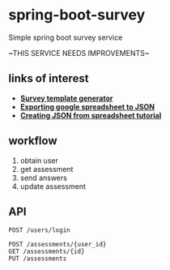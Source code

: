 # spring-boot-survey
Simple spring boot survey service

~THIS SERVICE NEEDS IMPROVEMENTS~

## links of interest
* [**Survey template generator**](https://docs.google.com/spreadsheets/d/1l1v_3iXLzMXF6hJg1Y8kD4F584059_5jh-gz6_-ETsw/edit?usp=sharing)
* [**Exporting google spreadsheet to JSON**](http://blog.pamelafox.org/2013/06/exporting-google-spreadsheet-as-json.html)
* [**Creating JSON from spreadsheet tutorial**](https://www.youtube.com/watch?v=uJDLT8nh2ps)

## workflow

1. obtain user
2. get assessment
3. send answers
4. update assessment

## API
```
POST /users/login

POST /assessments/{user_id}
GET /assessments/{id}
PUT /assessments
```